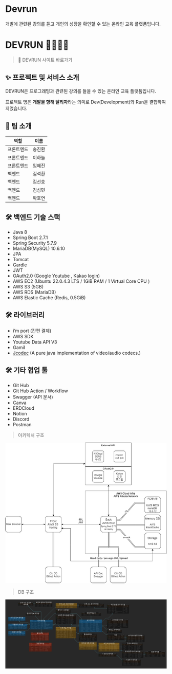 # Devrun

개발에 관련된 강의를 듣고 개인의 성장을 확인할 수 있는 온라인 교육 플랫폼입니다.

# DEVRUN 🏃‍♀️🏃‍♂️

> 🔗 DEVRUN 사이트 바로가기
> 

## ✨ 프로젝트 및 서비스 소개

DEVRUN은 프로그래밍과 관련된 강의를 들을 수 있는 온라인 교육 플랫폼입니다.

프로젝트 명은 **개발을 향해 달리자**라는 의미로 Dev(Development)와 Run을 결합하여 지었습니다.

## 👫 팀 소개

| 역할 | 이름 |
| --- | --- |
| 프론트엔드 | 송진환 |
| 프론트엔드 | 이하늘 |
| 프론트엔드 | 임혜진 |
| 백엔드 | 김석환 |
| 백엔드 | 김선호 |
| 백엔드 | 김성민 |
| 백엔드 | 박호연 |

## 🛠 백엔드 기술 스택

- Java 8
- Spring Boot 2.7.1
- Spring Security 5.7.9
- MariaDB(MySQL) 10.6.10
- JPA
- Tomcat
- Gardle
- JWT
- OAuth2.0 (Google Youtube , Kakao login)
- AWS EC2 (Ubuntu 22.0.4.3 LTS / 1GiB RAM / 1 Virtual Core CPU )
- AWS S3 (5GB)
- AWS RDS (MariaDB)
- AWS Elastic Cache (Redis, 0.5GiB)

## 🛠 라이브러리

- i’m port (간편 결제)
- AWS SDK
- Youtube Data API V3
- Gamil
- [Jcodec](https://github.com/jcodec/jcodec) (A pure java implementation of video/audio codecs.)

## 🛠 기타 협업 툴

- Git Hub
- Git Hub Action / Workflow
- Swagger (API 문서)
- Canva
- ERDCloud
- Notion
- Discord
- Postman

> 아키텍처 구조
> 

![DevRun_Architecture.png](/readmeimages/DevRun_Architecture.png)

> DB 구조
> 

![DevRun_ERD.png](/readmeimages/DevRun_ERD.png)
